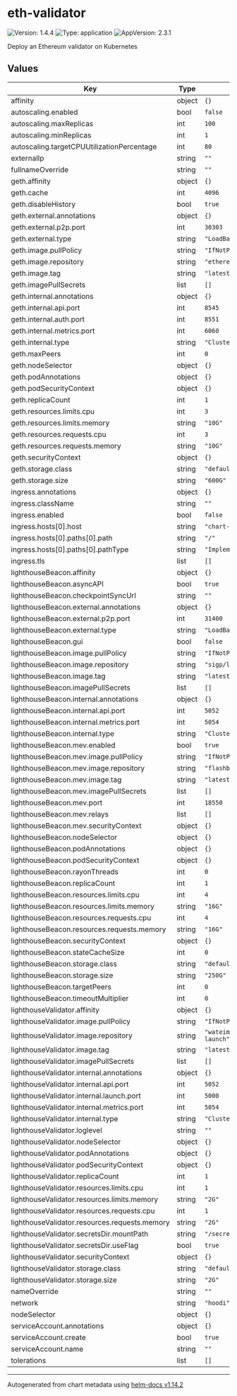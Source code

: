 # eth-validator

![Version: 1.4.4](https://img.shields.io/badge/Version-1.4.4-informational?style=flat-square) ![Type: application](https://img.shields.io/badge/Type-application-informational?style=flat-square) ![AppVersion: 2.3.1](https://img.shields.io/badge/AppVersion-2.3.1-informational?style=flat-square)

Deploy an Ethereum validator on Kubernetes

## Values

| Key | Type | Default | Description |
|-----|------|---------|-------------|
| affinity | object | `{}` |  |
| autoscaling.enabled | bool | `false` |  |
| autoscaling.maxReplicas | int | `100` |  |
| autoscaling.minReplicas | int | `1` |  |
| autoscaling.targetCPUUtilizationPercentage | int | `80` |  |
| externalIp | string | `""` |  |
| fullnameOverride | string | `""` |  |
| geth.affinity | object | `{}` |  |
| geth.cache | int | `4096` |  |
| geth.disableHistory | bool | `true` |  |
| geth.external.annotations | object | `{}` |  |
| geth.external.p2p.port | int | `30303` |  |
| geth.external.type | string | `"LoadBalancer"` |  |
| geth.image.pullPolicy | string | `"IfNotPresent"` |  |
| geth.image.repository | string | `"ethereum/client-go"` |  |
| geth.image.tag | string | `"latest"` |  |
| geth.imagePullSecrets | list | `[]` |  |
| geth.internal.annotations | object | `{}` |  |
| geth.internal.api.port | int | `8545` |  |
| geth.internal.auth.port | int | `8551` |  |
| geth.internal.metrics.port | int | `6060` |  |
| geth.internal.type | string | `"ClusterIP"` |  |
| geth.maxPeers | int | `0` |  |
| geth.nodeSelector | object | `{}` |  |
| geth.podAnnotations | object | `{}` |  |
| geth.podSecurityContext | object | `{}` |  |
| geth.replicaCount | int | `1` |  |
| geth.resources.limits.cpu | int | `3` |  |
| geth.resources.limits.memory | string | `"10G"` |  |
| geth.resources.requests.cpu | int | `3` |  |
| geth.resources.requests.memory | string | `"10G"` |  |
| geth.securityContext | object | `{}` |  |
| geth.storage.class | string | `"default"` |  |
| geth.storage.size | string | `"600G"` |  |
| ingress.annotations | object | `{}` |  |
| ingress.className | string | `""` |  |
| ingress.enabled | bool | `false` |  |
| ingress.hosts[0].host | string | `"chart-example.local"` |  |
| ingress.hosts[0].paths[0].path | string | `"/"` |  |
| ingress.hosts[0].paths[0].pathType | string | `"ImplementationSpecific"` |  |
| ingress.tls | list | `[]` |  |
| lighthouseBeacon.affinity | object | `{}` |  |
| lighthouseBeacon.asyncAPI | bool | `true` |  |
| lighthouseBeacon.checkpointSyncUrl | string | `""` |  |
| lighthouseBeacon.external.annotations | object | `{}` |  |
| lighthouseBeacon.external.p2p.port | int | `31400` |  |
| lighthouseBeacon.external.type | string | `"LoadBalancer"` |  |
| lighthouseBeacon.gui | bool | `false` |  |
| lighthouseBeacon.image.pullPolicy | string | `"IfNotPresent"` |  |
| lighthouseBeacon.image.repository | string | `"sigp/lighthouse"` |  |
| lighthouseBeacon.image.tag | string | `"latest"` |  |
| lighthouseBeacon.imagePullSecrets | list | `[]` |  |
| lighthouseBeacon.internal.annotations | object | `{}` |  |
| lighthouseBeacon.internal.api.port | int | `5052` |  |
| lighthouseBeacon.internal.metrics.port | int | `5054` |  |
| lighthouseBeacon.internal.type | string | `"ClusterIP"` |  |
| lighthouseBeacon.mev.enabled | bool | `true` |  |
| lighthouseBeacon.mev.image.pullPolicy | string | `"IfNotPresent"` |  |
| lighthouseBeacon.mev.image.repository | string | `"flashbots/mev-boost"` |  |
| lighthouseBeacon.mev.image.tag | string | `"latest"` |  |
| lighthouseBeacon.mev.imagePullSecrets | list | `[]` |  |
| lighthouseBeacon.mev.port | int | `18550` |  |
| lighthouseBeacon.mev.relays | list | `[]` |  |
| lighthouseBeacon.mev.securityContext | object | `{}` |  |
| lighthouseBeacon.nodeSelector | object | `{}` |  |
| lighthouseBeacon.podAnnotations | object | `{}` |  |
| lighthouseBeacon.podSecurityContext | object | `{}` |  |
| lighthouseBeacon.rayonThreads | int | `0` |  |
| lighthouseBeacon.replicaCount | int | `1` |  |
| lighthouseBeacon.resources.limits.cpu | int | `4` |  |
| lighthouseBeacon.resources.limits.memory | string | `"16G"` |  |
| lighthouseBeacon.resources.requests.cpu | int | `4` |  |
| lighthouseBeacon.resources.requests.memory | string | `"16G"` |  |
| lighthouseBeacon.securityContext | object | `{}` |  |
| lighthouseBeacon.stateCacheSize | int | `0` |  |
| lighthouseBeacon.storage.class | string | `"default"` |  |
| lighthouseBeacon.storage.size | string | `"250G"` |  |
| lighthouseBeacon.targetPeers | int | `0` |  |
| lighthouseBeacon.timeoutMultiplier | int | `0` |  |
| lighthouseValidator.affinity | object | `{}` |  |
| lighthouseValidator.image.pullPolicy | string | `"IfNotPresent"` |  |
| lighthouseValidator.image.repository | string | `"wateim/lighthouse-launch"` |  |
| lighthouseValidator.image.tag | string | `"latest"` |  |
| lighthouseValidator.imagePullSecrets | list | `[]` |  |
| lighthouseValidator.internal.annotations | object | `{}` |  |
| lighthouseValidator.internal.api.port | int | `5052` |  |
| lighthouseValidator.internal.launch.port | int | `5000` |  |
| lighthouseValidator.internal.metrics.port | int | `5054` |  |
| lighthouseValidator.internal.type | string | `"ClusterIP"` |  |
| lighthouseValidator.loglevel | string | `""` |  |
| lighthouseValidator.nodeSelector | object | `{}` |  |
| lighthouseValidator.podAnnotations | object | `{}` |  |
| lighthouseValidator.podSecurityContext | object | `{}` |  |
| lighthouseValidator.replicaCount | int | `1` |  |
| lighthouseValidator.resources.limits.cpu | int | `1` |  |
| lighthouseValidator.resources.limits.memory | string | `"2G"` |  |
| lighthouseValidator.resources.requests.cpu | int | `1` |  |
| lighthouseValidator.resources.requests.memory | string | `"2G"` |  |
| lighthouseValidator.secretsDir.mountPath | string | `"/secrets"` |  |
| lighthouseValidator.secretsDir.useFlag | bool | `true` |  |
| lighthouseValidator.securityContext | object | `{}` |  |
| lighthouseValidator.storage.class | string | `"default"` |  |
| lighthouseValidator.storage.size | string | `"2G"` |  |
| nameOverride | string | `""` |  |
| network | string | `"hoodi"` |  |
| nodeSelector | object | `{}` |  |
| serviceAccount.annotations | object | `{}` |  |
| serviceAccount.create | bool | `true` |  |
| serviceAccount.name | string | `""` |  |
| tolerations | list | `[]` |  |

----------------------------------------------
Autogenerated from chart metadata using [helm-docs v1.14.2](https://github.com/norwoodj/helm-docs/releases/v1.14.2)
